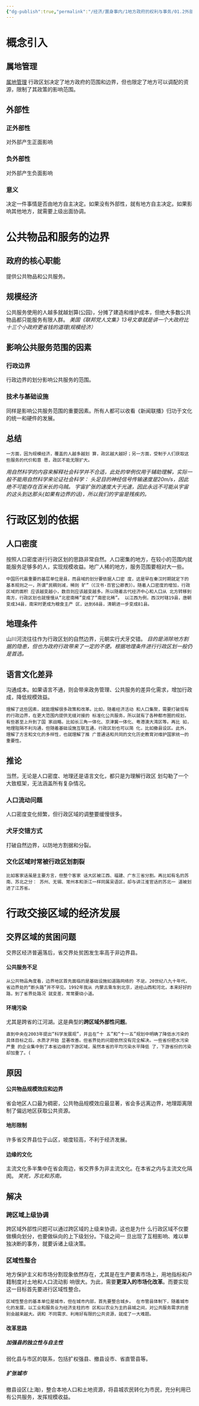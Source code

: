 ```yaml
---
{"dg-publish":true,"permalink":"/经济/置身事内/1地方政府的权利与事务/01.2外部性与规模经济/","dgPassFrontmatter":true}
---
```


# 概念引入
## 属地管理
[属地管理](obsidian://open?vault=%E5%A4%A7%E4%BA%8C%E4%B8%8B&file=%E5%BD%93%E4%BB%A3%E4%B8%AD%E5%9B%BD%E6%94%BF%E5%BA%9C%E4%B8%8E%E6%94%BF%E6%B2%BB%2Fresource%2F%E5%B1%9E%E5%9C%B0%E7%AE%A1%E7%90%86)
行政区划决定了地方政府的范围和边界，但也限定了地方可以调配的资源，限制了其政策的影响范围。
## 外部性
### 正外部性
对外部产生正面影响
### 负外部性
对外部产生负面影响
### 意义
决定一件事情是否由地方自主决定。如果没有外部性，就有地方自主决定。如果影响其他地方，就需要上级出面协调。

# 公共物品和服务的边界
## 政府的核心职能
提供公共物品和公共服务。
## 规模经济
公共服务使用的人越多就越划算(公园)，分摊了建造和维护成本，但绝大多数公共物品都只能服务有限人群。
*美国《联邦党人文集》13号文章就是讲一个大政府比十三个小政府更省钱的道理(规模经济）*
## 影响公共服务范围的因素
### 行政边界
行政边界的划分影响公共服务的范围。
### 技术与基础设施
同样是影响公共服务范围的重要因素。所有人都可以收看《新闻联播》归功于文化的统一和硬件的发展。
## 总结
```
一方面，因为规模经济，覆盖的人越多越划 算，政区越大越好；另一方面，受制于人们获取这些服务的代价和意 愿，政区不能无限扩大。
```
*用自然科学的内容来解释社会科学并不合适，此处的举例仅用于辅助理解，实际一般不能用自然科学来论证社会科学：
头足目的神经信号传输速度是20m/s，因此绝不可能存在百米长的乌贼。
宇宙扩张的速度大于光速，因此永远不可能从宇宙的这头到达那头(如果有边界的话)，所以我们的宇宙是残疾的。*
# 行政区划的依据
## 人口密度
按照人口密度进行行政区划的思路非常自然。人口密集的地方，在较小的范围内就能服务足够多的人，实现规模收益。地广人稀的地方，服务范围要相对大一些。
```
中国历代最重要的基层单位是县，而县域的划分要依据人口密 度，这是早在秦汉时期就定下的基本规则之一，所谓“民稠则减，稀则 旷”（《汉书·百官公卿表》）。随着人口密度的增加，行政区域的面积 应该越变越小，数目则应该越变越多。所以随着古代经济中心和人口从 北方转移到南方，行政区划也就慢慢从“北密南稀”变成了“南密北稀”。 以江西为例，西汉时辖19县，唐朝变成34县，南宋时更成为粮食主产 区，达到68县，清朝进一步变成81县。
```
## 地理条件
山川河流往往作为行政区划的自然边界，元朝实行犬牙交错。
*目的是消除地方割据的隐患，但也为政府行政带来了一定的不便。根据地理条件进行行政区划一般仍是首选。*
## 语言文化差异
沟通成本。如果语言不通，则会带来政务管理、公共服务的差异化需求，增加行政成，降低规模效益。
```
理解了这些因素，就能理解很多政策和改革。比如，随着经济活动 和人口集聚，需要打破现有的行政边界，在更大范围内提供无缝对接的 标准化公共服务，所以就有了各种都市圈的规划，有些甚至上升到了国 家战略，比如长三角一体化、京津冀一体化、粤港澳大湾区等。再比 如，地理阻隔不利沟通，但随着基础设施互联互通，行政区划也可以简 化，比如撤县设区。此外，理解了方言和文化的多样性，也就理解了推 广普通话和共同的文化历史教育对维护国家统一的重要性。
```
## 推论
当然，无论是人口密度、地理还是语言文化，都只是为理解行政区 划勾勒了一个大致框架，无法涵盖所有复杂情况。
### 人口流动问题
人口密度变化频繁，但行政区域的调整要缓慢很多。
### 犬牙交错方式
打破自然边界，以防地方割据和分裂。
### 文化区域时常被行政区划割裂
```
比如客家话虽是主要方言，但整个客家 话大区被江西、福建、广东三省分割。再比如有名的苏南、苏北之分： 苏州、无锡、常州本和浙江一样同属吴语区，却与讲江淮官话的苏北一 道被划进了江苏省。
```
# 行政交接区域的经济发展
## 交界区域的贫困问题
交界区经济普遍落后，省交界处贫困发生率高于非边界县。
#### 公共服务不足
```
从公共物品角度看，边界地区首先面临的是基础设施如道路网络的 不足。20世纪八九十年代，省边界处的“断头路”并不罕见。1992年我从 内蒙古乘车到北京，途经山西和河北，本来好好的路，到了省界处路况 就变差，常常要绕小道。
```
#### 环境污染
尤其是跨省的江河湖。这是典型的**跨区域外部性问题**。
```
直到中央在2003年提出“科学发展观”，并且在“十 五”和“十一五”规划中明确了降低水污染的具体目标之后，水质才开始 显著改善。但省界处的问题依然没有完全解决。一些省份把水污染严重 的企业集中到了本省边缘的下游区域，虽然本省的平均污染水平降低 了，下游省份的污染却加重了。(
```
## 原因
#### 公共物品规模效应和边界
省会地区人口最为稠密，公共物品规模效应最显著，省会多远离边界，地理距离限制了偏远地区获取公共资源。
#### 地形限制
许多省交界县位于山区，坡度较高，不利于经济发展。
#### 边缘的文化
主流文化多半集中在省会周边，省交界多为非主流文化。在本省之内与主流文化隔阂。
*笑死，苏北和苏南。*

## 解决
### 跨区域上级协调
跨区域外部性问题可以通过跨区域的上级来协调，这也是为什 么行政区域不仅要做横向划分，也要做纵向的上下级划分。下级之间一 旦出现了互相影响、难以单独决断的事务，就要诉诸上级决策。
### **区域性整合**
地方保护主义和市场分割现象依然存在，尤其是在生产要素市场上，用地指标和户籍制度对土地和人口流动影 响很大。为此，需要**更深入的市场化改革**。而要实现这一目标首先要进行区域性整合。
```
区域性整合的基本单位是城市，但在城市内部，首先要整合城乡。 在市管县体制下，随着城市化的发展，以工业和服务业为经济支柱的市 区和以农业为主的县城之间，对公共服务需求的差别会越来越大。调和 不同需求、利用好有限的公共资源，就成了一大难题。
```
#### 改革思路
##### 加强县的独立性与自主性
弱化县与市区的联系，包括扩权强县、撤县设市、省直管县等。
##### 扩张城市
撤县设区(上海)，整合本地人口和土地资源，将县城农民转化为市民，充分利用已有公共服务，发挥规模收益。